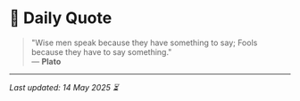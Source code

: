 # 📜 Daily Quote

> "Wise men speak because they have something to say; Fools because they have to say something."  
> — **Plato**

---

_Last updated: 14 May 2025 ⏳_
